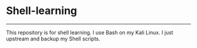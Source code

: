 # Shell-learning
-----
This repository is for shell learning. I use Bash on my Kali Linux. I just upstream and backup my 
Shell scripts.


